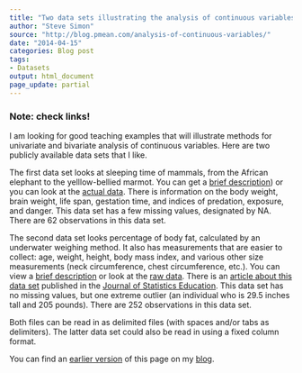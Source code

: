 ```yaml
---
title: "Two data sets illustrating the analysis of continuous variables"
author: "Steve Simon"
source: "http://blog.pmean.com/analysis-of-continuous-variables/"
date: "2014-04-15"
categories: Blog post
tags:
- Datasets
output: html_document
page_update: partial
---
```


### Note: check links!

I am looking for good teaching examples that will illustrate methods for
univariate and bivariate analysis of continuous variables. Here are two
publicly available data sets that I like.

<!---More--->

The first data set looks at sleeping time of mammals, from the African
elephant to the yelllow-bellied marmot. You can get a [brief description][sle1]) or you can
look at the [actual data][sle2]. There is
information on the body weight, brain weight, life span, gestation time,
and indices of predation, exposure, and danger. This data set has a few
missing values, designated by NA. There are 62 observations in this data
set.

The second data set looks percentage of body fat, calculated by an
underwater weighing method. It also has measurements that are easier to
collect: age, weight, height, body mass index, and various other size
measurements (neck circumference, chest circumference, etc.). You can
view a [brief description][fat1] or
look at the [raw data][fat2].
There is an [article about this data set][fat3]
published in the [Journal of Statistics Education][fat4]. This data set has
no missing values, but one extreme outlier (an individual who is 29.5
inches tall and 205 pounds). There are 252 observations in this data
set.

Both files can be read in as delimited files (with spaces and/or tabs as
delimiters). The latter data set could also be read in using a fixed
column format.

You can find an [earlier version][sim1] of this page on my [blog][sim2].

[sim1]: http://blog.pmean.com/analysis-of-continuous-variables/
[sim2]: http://blog.pmean.com

[fat1]: http://www.amstat.org/publications/jse/datasets/fat.txt
[fat2]: http://www.amstat.org/publications/jse/datasets/fat.dat.txt
[fat3]: http://www.amstat.org/publications/jse/v4n1/datasets.johnson.html
[fat4]: http://www.amstat.org/publications/jse/
[sle1]: http://www.statsci.org/data/general/sleep.html
[sle2]: http://www.statsci.org/data/general/sleep.txt
